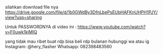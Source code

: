 silahkan download file nya https://drive.google.com/file/d/1b0GWdBy3DfnLbePsEUbHAFKnUHPH1PJY/view?usp=sharing

Untuk PASSWORDNYA di video ini : https://www.youtube.com/watch?v=F0uwk1kjMIQ

yang tidak mau ribet buat rdp bisa beli rdp bulanan hubunggi wa atau ig 
Instagram: @hery_flasher
Whatsapp: 082398483560
